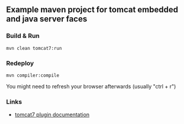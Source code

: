 ## Example maven project for tomcat embedded and java server faces

### Build & Run
    mvn clean tomcat7:run
    
### Redeploy
    mvn compiler:compile
You might need to refresh your browser afterwards (usually "ctrl + r")
### Links
    
+ [tomcat7 plugin documentation](http://tomcat.apache.org/maven-plugin-2.2/tomcat7-maven-plugin/plugin-info.html)
